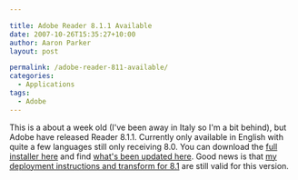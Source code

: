 ```yaml
---

title: Adobe Reader 8.1.1 Available
date: 2007-10-26T15:35:27+10:00
author: Aaron Parker
layout: post

permalink: /adobe-reader-811-available/
categories:
  - Applications
tags:
  - Adobe
---
```

This is a about a week old (I've been away in Italy so I'm a bit behind), but Adobe have released Reader 8.1.1. Currently only available in English with quite a few languages still only receiving 8.0. You can download the [full installer here](http://ardownload.adobe.com/pub/adobe/reader/win/8.x/8.1.1/enu/AdbeRdr811_en_US.exe) and find [what's been updated here](http://www.adobe.com/support/downloads/detail.jsp?ftpID=3806). Good news is that [my deployment instructions and transform for 8.1]({{site.baseurl}}/deployment/deploying-adobe-reader-81) are still valid for this version.